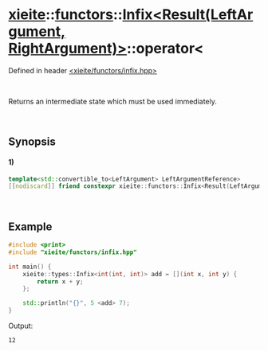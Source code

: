 # [xieite](../../../../../../xieite.md)\:\:[functors](../../../../../../functors.md)\:\:[Infix<Result(LeftArgument, RightArgument)>](../../../../infix.md)\:\:operator<
Defined in header [<xieite/functors/infix.hpp>](../../../../../../../include/xieite/functors/infix.hpp)

&nbsp;

Returns an intermediate state which must be used immediately.

&nbsp;

## Synopsis
#### 1)
```cpp
template<std::convertible_to<LeftArgument> LeftArgumentReference>
[[nodiscard]] friend constexpr xieite::functors::Infix<Result(LeftArgument, RightArgument)>::Intermediate<LeftArgumentReference> operator<(LeftArgumentReference&& leftArgument, const xieite::functors::Infix<Result(LeftArgument, RightArgument)>& infix) noexcept;
```

&nbsp;

## Example
```cpp
#include <print>
#include "xieite/functors/infix.hpp"

int main() {
    xieite::types::Infix<int(int, int)> add = [](int x, int y) {
        return x + y;
    };

    std::println("{}", 5 <add> 7);
}
```
Output:
```
12
```
